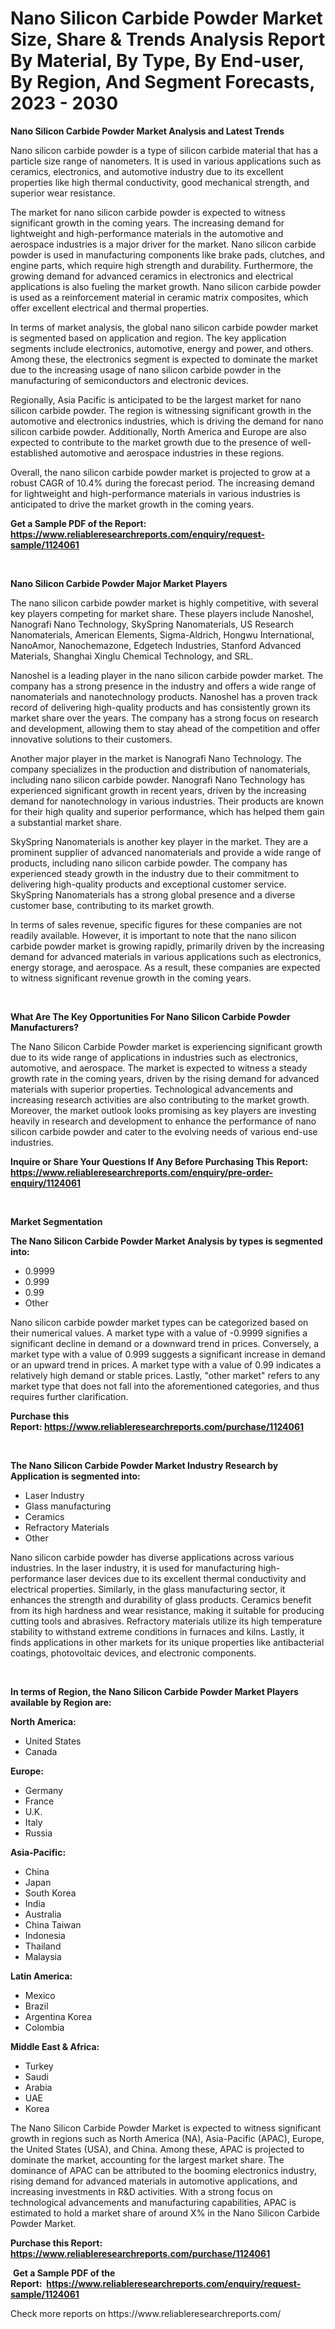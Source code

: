 <p><h1>Nano Silicon Carbide Powder Market Size, Share & Trends Analysis Report By Material, By Type, By End-user, By Region, And Segment Forecasts, 2023 - 2030</h1></p><p><strong>Nano Silicon Carbide Powder Market Analysis and Latest Trends</strong></p>
<p><p>Nano silicon carbide powder is a type of silicon carbide material that has a particle size range of nanometers. It is used in various applications such as ceramics, electronics, and automotive industry due to its excellent properties like high thermal conductivity, good mechanical strength, and superior wear resistance.</p><p>The market for nano silicon carbide powder is expected to witness significant growth in the coming years. The increasing demand for lightweight and high-performance materials in the automotive and aerospace industries is a major driver for the market. Nano silicon carbide powder is used in manufacturing components like brake pads, clutches, and engine parts, which require high strength and durability. Furthermore, the growing demand for advanced ceramics in electronics and electrical applications is also fueling the market growth. Nano silicon carbide powder is used as a reinforcement material in ceramic matrix composites, which offer excellent electrical and thermal properties.</p><p>In terms of market analysis, the global nano silicon carbide powder market is segmented based on application and region. The key application segments include electronics, automotive, energy and power, and others. Among these, the electronics segment is expected to dominate the market due to the increasing usage of nano silicon carbide powder in the manufacturing of semiconductors and electronic devices.</p><p>Regionally, Asia Pacific is anticipated to be the largest market for nano silicon carbide powder. The region is witnessing significant growth in the automotive and electronics industries, which is driving the demand for nano silicon carbide powder. Additionally, North America and Europe are also expected to contribute to the market growth due to the presence of well-established automotive and aerospace industries in these regions.</p><p>Overall, the nano silicon carbide powder market is projected to grow at a robust CAGR of 10.4% during the forecast period. The increasing demand for lightweight and high-performance materials in various industries is anticipated to drive the market growth in the coming years.</p></p>
<p><strong>Get a Sample PDF of the Report:&nbsp; <a href="https://www.reliableresearchreports.com/enquiry/request-sample/1124061">https://www.reliableresearchreports.com/enquiry/request-sample/1124061</a></strong></p>
<p>&nbsp;</p>
<p><strong>Nano Silicon Carbide Powder Major Market Players</strong></p>
<p><p>The nano silicon carbide powder market is highly competitive, with several key players competing for market share. These players include Nanoshel, Nanografi Nano Technology, SkySpring Nanomaterials, US Research Nanomaterials, American Elements, Sigma-Aldrich, Hongwu International, NanoAmor, Nanochemazone, Edgetech Industries, Stanford Advanced Materials, Shanghai Xinglu Chemical Technology, and SRL.</p><p>Nanoshel is a leading player in the nano silicon carbide powder market. The company has a strong presence in the industry and offers a wide range of nanomaterials and nanotechnology products. Nanoshel has a proven track record of delivering high-quality products and has consistently grown its market share over the years. The company has a strong focus on research and development, allowing them to stay ahead of the competition and offer innovative solutions to their customers.</p><p>Another major player in the market is Nanografi Nano Technology. The company specializes in the production and distribution of nanomaterials, including nano silicon carbide powder. Nanografi Nano Technology has experienced significant growth in recent years, driven by the increasing demand for nanotechnology in various industries. Their products are known for their high quality and superior performance, which has helped them gain a substantial market share.</p><p>SkySpring Nanomaterials is another key player in the market. They are a prominent supplier of advanced nanomaterials and provide a wide range of products, including nano silicon carbide powder. The company has experienced steady growth in the industry due to their commitment to delivering high-quality products and exceptional customer service. SkySpring Nanomaterials has a strong global presence and a diverse customer base, contributing to its market growth.</p><p>In terms of sales revenue, specific figures for these companies are not readily available. However, it is important to note that the nano silicon carbide powder market is growing rapidly, primarily driven by the increasing demand for advanced materials in various applications such as electronics, energy storage, and aerospace. As a result, these companies are expected to witness significant revenue growth in the coming years.</p></p>
<p>&nbsp;</p>
<p><strong>What Are The Key Opportunities For Nano Silicon Carbide Powder Manufacturers?</strong></p>
<p><p>The Nano Silicon Carbide Powder market is experiencing significant growth due to its wide range of applications in industries such as electronics, automotive, and aerospace. The market is expected to witness a steady growth rate in the coming years, driven by the rising demand for advanced materials with superior properties. Technological advancements and increasing research activities are also contributing to the market growth. Moreover, the market outlook looks promising as key players are investing heavily in research and development to enhance the performance of nano silicon carbide powder and cater to the evolving needs of various end-use industries.</p></p>
<p><strong>Inquire or Share Your Questions If Any Before Purchasing This Report: <a href="https://www.reliableresearchreports.com/enquiry/pre-order-enquiry/1124061">https://www.reliableresearchreports.com/enquiry/pre-order-enquiry/1124061</a></strong></p>
<p>&nbsp;</p>
<p><strong>Market Segmentation</strong></p>
<p><strong>The Nano Silicon Carbide Powder Market Analysis by types is segmented into:</strong></p>
<p><ul><li>0.9999</li><li>0.999</li><li>0.99</li><li>Other</li></ul></p>
<p><p>Nano silicon carbide powder market types can be categorized based on their numerical values. A market type with a value of -0.9999 signifies a significant decline in demand or a downward trend in prices. Conversely, a market type with a value of 0.999 suggests a significant increase in demand or an upward trend in prices. A market type with a value of 0.99 indicates a relatively high demand or stable prices. Lastly, "other market" refers to any market type that does not fall into the aforementioned categories, and thus requires further clarification.</p></p>
<p><strong>Purchase this Report:&nbsp;<a href="https://www.reliableresearchreports.com/purchase/1124061">https://www.reliableresearchreports.com/purchase/1124061</a></strong></p>
<p>&nbsp;</p>
<p><strong>The Nano Silicon Carbide Powder Market Industry Research by Application is segmented into:</strong></p>
<p><ul><li>Laser Industry</li><li>Glass manufacturing</li><li>Ceramics</li><li>Refractory Materials</li><li>Other</li></ul></p>
<p><p>Nano silicon carbide powder has diverse applications across various industries. In the laser industry, it is used for manufacturing high-performance laser devices due to its excellent thermal conductivity and electrical properties. Similarly, in the glass manufacturing sector, it enhances the strength and durability of glass products. Ceramics benefit from its high hardness and wear resistance, making it suitable for producing cutting tools and abrasives. Refractory materials utilize its high temperature stability to withstand extreme conditions in furnaces and kilns. Lastly, it finds applications in other markets for its unique properties like antibacterial coatings, photovoltaic devices, and electronic components.</p></p>
<p>&nbsp;</p>
<p><strong>In terms of Region, the Nano Silicon Carbide Powder Market Players available by Region are:</strong></p>
<p>
    <p> <strong> North America: </strong>
        <ul>
            <li>United States</li>
            <li>Canada</li>
        </ul>
        </p> 
    <p> <strong> Europe: </strong>
        <ul>
            <li>Germany</li>
            <li>France</li>
            <li>U.K.</li>
            <li>Italy</li>
            <li>Russia</li>
        </ul>
        </p> 
    <p> <strong> Asia-Pacific: </strong>
        <ul>
            <li>China</li>
            <li>Japan</li>
            <li>South Korea</li>
            <li>India</li>
            <li>Australia</li>
            <li>China Taiwan</li>
            <li>Indonesia</li>
            <li>Thailand</li>
            <li>Malaysia</li>
        </ul>
        </p> 
    <p> <strong> Latin America: </strong>
        <ul>
            <li>Mexico</li>
            <li>Brazil</li>
            <li>Argentina Korea</li>
            <li>Colombia</li>
        </ul>
        </p> 
    <p> <strong> Middle East & Africa: </strong>
        <ul>
            <li>Turkey</li>
            <li>Saudi</li>
            <li>Arabia</li>
            <li>UAE</li>
            <li>Korea</li>
        </ul>
    </p>
    </p>
<p><p>The Nano Silicon Carbide Powder Market is expected to witness significant growth in regions such as North America (NA), Asia-Pacific (APAC), Europe, the United States (USA), and China. Among these, APAC is projected to dominate the market, accounting for the largest market share. The dominance of APAC can be attributed to the booming electronics industry, rising demand for advanced materials in automotive applications, and increasing investments in R&D activities. With a strong focus on technological advancements and manufacturing capabilities, APAC is estimated to hold a market share of around X% in the Nano Silicon Carbide Powder Market.</p></p>
<p><strong>Purchase this Report: <a href="https://www.reliableresearchreports.com/purchase/1124061">https://www.reliableresearchreports.com/purchase/1124061</a></strong></p>
<p>&nbsp;<strong>Get a Sample PDF of the Report:&nbsp;&nbsp;<a href="https://www.reliableresearchreports.com/enquiry/request-sample/1124061">https://www.reliableresearchreports.com/enquiry/request-sample/1124061</a></strong></p>
<p><strong></strong></p>
<p>Check more reports on https://www.reliableresearchreports.com/</p>
